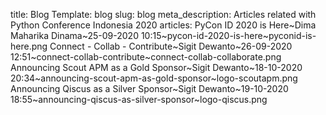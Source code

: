 title: Blog 
Template: blog
slug: blog
meta_description: Articles related with Python Conference Indonesia 2020
articles: PyCon ID 2020 is Here~Dima Maharika Dinama~25-09-2020 10:15~pycon-id-2020-is-here~pyconid-is-here.png
    Connect - Collab - Contribute~Sigit Dewanto~26-09-2020 12:51~connect-collab-contribute~connect-collab-collaborate.png
    Announcing Scout APM as a Gold Sponsor~Sigit Dewanto~18-10-2020 20:34~announcing-scout-apm-as-gold-sponsor~logo-scoutapm.png
    Announcing Qiscus as a Silver Sponsor~Sigit Dewanto~19-10-2020 18:55~announcing-qiscus-as-silver-sponsor~logo-qiscus.png